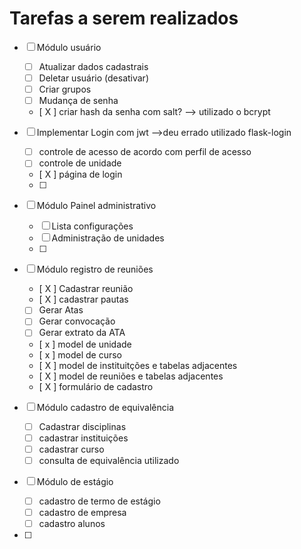 # Tarefas a serem realizados

* [ ] Módulo usuário
    * [ ] Atualizar dados cadastrais
    * [ ] Deletar usuário (desativar)
    * [ ] Criar grupos
    * [ ] Mudança de senha
    * [ X ] criar hash da senha com salt? --> utilizado o bcrypt

* [ ] Implementar Login com jwt -->deu errado utilizado flask-login
    * [ ] controle de acesso de acordo com perfil de acesso
    * [ ] controle de unidade
    * [ X ] página de login
    * [ ] 

* [ ] Módulo Painel administrativo
    * [ ] Lista configurações
    * [ ] Administração de unidades
    * [ ] 

* [ ] Módulo registro de reuniões 
    * [ X ] Cadastrar reunião
    * [ X ] cadastrar pautas
    * [   ] Gerar Atas
    * [   ] Gerar convocação
    * [   ] Gerar extrato da ATA
    * [ x ] model de unidade
    * [ x ] model de curso
    * [ X ] model de instituitções e tabelas adjacentes
    * [ X ] model de reuniões e tabelas adjacentes
    * [ X ] formulário de cadastro
 
* [ ] Módulo cadastro de equivalência
    * [ ] Cadastrar disciplinas
    * [ ] cadastrar instituições
    * [ ] cadastrar curso
    * [ ] consulta de equivalência utilizado

* [ ] Módulo de estágio
    * [ ] cadastro de termo de estágio
    * [ ] cadastro de empresa
    * [ ] cadastro alunos
* [ ] 